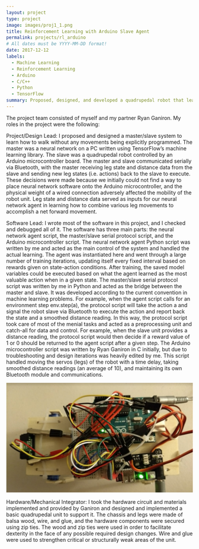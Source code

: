 ```yaml
---
layout: project
type: project
image: images/proj1_1.png
title: Reinforcement Learning with Arduino Slave Agent
permalink: projects/rl_arduino
# All dates must be YYYY-MM-DD format!
date: 2017-12-12
labels:
  - Machine Learning
  - Reinforcement Learning
  - Arduino
  - C/C++
  - Python
  - TensorFlow
summary: Proposed, designed, and developed a quadrupedal robot that learns to walk in a direction using a neural network observing leg states/actions and distance measurements
---
```

The project team consisted of myself and my partner Ryan Ganiron. My roles in the project were the following:

Project/Design Lead:
I proposed and designed a master/slave system to learn how to walk without any movements being explicitly programmed. The master was a neural network on a PC written using TensorFlow’s machine learning library. The slave was a quadrupedal robot controlled by an Arduino microcontroller board. The master and slave communicated serially via Bluetooth, with the master receiving leg state and distance data from the slave and sending new leg states (i.e. actions) back to the slave to execute.
These decisions were made because we initially could not find a way to place neural network software onto the Arduino microcontroller, and the physical weight of a wired connection adversely affected the mobility of the robot unit. Leg state and distance data served as inputs for our neural network agent in learning how to combine various leg movements to accomplish a net forward movement.
 
Software Lead:
I wrote most of the software in this project, and I checked and debugged all of it. The software has three main parts: the neural network agent script, the master/slave serial protocol script, and the Arduino microcontroller script.
The neural network agent Python script was written by me and acted as the main control of the system and handled the actual learning. The agent was instantiated here and went through a large number of training iterations, updating itself every fixed interval based on rewards given on state-action conditions. After training, the saved model variables could be executed based on what the agent learned as the most valuable action when in a given state.
The master/slave serial protocol script was written by me in Python and acted as the bridge between the master and slave. It was developed according to the current convention in machine learning problems. For example, when the agent script calls for an environment step env.step(a), the protocol script will take the action a and signal the robot slave via Bluetooth to execute the action and report back the state and a smoothed distance reading. In this way, the protocol script took care of most of the menial tasks and acted as a preprocessing unit and catch-all for data and control. For example, when the slave unit provides a distance reading, the protocol script would then decide if a reward value of 1 or 0 should be returned to the agent script after a given step.
The Arduino microcontroller script was written by Ryan Ganiron in C initially, but due to troubleshooting and design iterations was heavily edited by me. This script handled moving the servos (legs) of the robot with a time delay, taking smoothed distance readings (an average of 10), and maintaining its own Bluetooth module and communications.

<img class="ui large right floated rounded image" src="../images/proj1_fig1.jpg">

Hardware/Mechanical Integrator:
        	I took the hardware circuit and materials implemented and provided by Ganiron and designed and implemented a basic quadrupedal unit to support it. The chassis and legs were made of balsa wood, wire, and glue, and the hardware components were secured using zip ties. The wood and zip ties were used in order to facilitate dexterity in the face of any possible required design changes. Wire and glue were used to strengthen critical or structurally weak areas of the unit.




